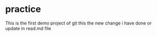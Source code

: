 # practice
This is the first demo project of git 
this the new change i have done or update in read.md file
